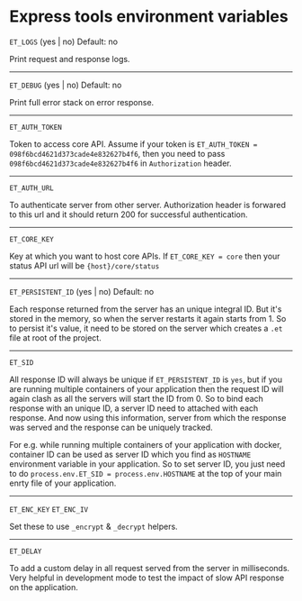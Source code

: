 # Express tools environment variables

`ET_LOGS` (yes | no) Default: no

Print request and response logs.

---

`ET_DEBUG` (yes | no) Default: no

Print full error stack on error response.

---

`ET_AUTH_TOKEN`

Token to access core API. Assume if your token is `ET_AUTH_TOKEN = 098f6bcd4621d373cade4e832627b4f6`, then you need to pass `098f6bcd4621d373cade4e832627b4f6` in `Authorization` header.

---

`ET_AUTH_URL`

To authenticate server from other server. Authorization header is forwared to this url and it should return 200 for successful authentication.

---

`ET_CORE_KEY`

Key at which you want to host core APIs. If `ET_CORE_KEY = core` then your status API url will be `{host}/core/status`

---

`ET_PERSISTENT_ID` (yes | no) Default: no

Each response returned from the server has an unique integral ID. But it's stored in the memory, so when the server restarts it again starts from 1. So to persist it's value, it need to be stored on the server which creates a `.et` file at root of the project.

---

`ET_SID`

All response ID will always be unique if `ET_PERSISTENT_ID` is `yes`, but if you are running multiple containers of your application then the request ID will again clash as all the servers will start the ID from 0. So to bind each response with an unique ID, a server ID need to attached with each response. And now using this information, server from which the response was served and the response can be uniquely tracked.

For e.g. while running multiple containers of your application with docker, container ID can be used as server ID which you find as `HOSTNAME` environment variable in your application. So to set server ID, you just need to do `process.env.ET_SID = process.env.HOSTNAME` at the top of your main enrty file of your application.

---

`ET_ENC_KEY`
`ET_ENC_IV`

Set these to use `_encrypt` & `_decrypt` helpers.

---

`ET_DELAY`

To add a custom delay in all request served from the server in milliseconds. Very helpful in development mode to test the impact of slow API response on the application.
